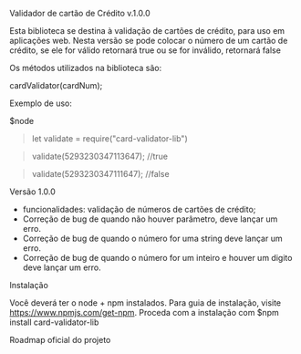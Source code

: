 Validador de cartão de Crédito v.1.0.0

Esta biblioteca se destina à validação de cartões de crédito, para uso em aplicações web. Nesta versão se pode colocar o número de um cartão de crédito, se ele for válido retornará true ou se for inválido, retornará false 

Os métodos utilizados na biblioteca são:

cardValidator(cardNum);

Exemplo de uso:

$node
> let validate = require("card-validator-lib")

> validate(5293230347113647); //true

> validate(5293230347111647); //false

Versão 1.0.0
- funcionalidades: validação de números de cartões de crédito;
- Correção de bug de quando não houver parâmetro, deve lançar um erro.
- Correção de bug de quando o número for uma string deve lançar um erro.
- Correção de bug de quando o número for um inteiro e houver um digito deve lançar um erro.

Instalação

Você deverá ter o node + npm instalados. Para guia de instalação, visite https://www.npmjs.com/get-npm.
Proceda com a instalação com $npm install card-validator-lib

Roadmap oficial do projeto
